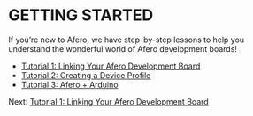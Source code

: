 # GETTING STARTED

If you’re new to Afero, we have step-by-step lessons to help you understand the wonderful world of Afero development boards!

- [Tutorial 1: Linking Your Afero Development Board](../Lesson1)
- [Tutorial 2: Creating a Device Profile](../Lesson2)
- [Tutorial 3: Afero + Arduino](../Lesson3)

 Next: [Tutorial 1: Linking Your Afero Development Board](../Lesson1)

